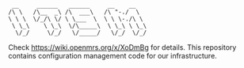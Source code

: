      __     ______   ______     __    __                                                                
    /\ \   /\__  _\ /\  ___\   /\ "-./  \                                                               
    \ \ \  \/_/\ \/ \ \___  \  \ \ \-./\ \                                                              
     \ \_\    \ \_\  \/\_____\  \ \_\ \ \_\                                                             
      \/_/     \/_/   \/_____/   \/_/  \/_/
      
   
   Check <https://wiki.openmrs.org/x/XoDmBg> for details. 
   This repository contains configuration management code for our infrastructure. 
